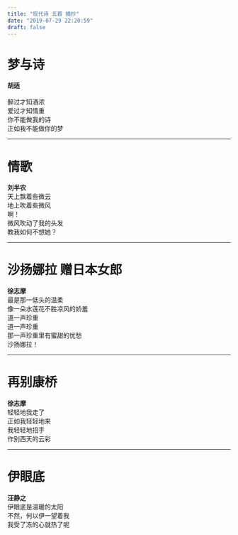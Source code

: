 ```yaml
---
title: "现代诗 五首 摘抄"
date: "2019-07-29 22:20:59"
draft: false
---
```


# 梦与诗
**胡适**<br /> <br />醉过才知酒浓<br />爱过才知情重<br />你不能做我的诗<br />正如我不能做你的梦

---



# 情歌
**刘半农**<br />天上飘着些微云<br />地上吹着些微风<br />啊！<br />微风吹动了我的头发<br />教我如何不想她？

---



# 沙扬娜拉 赠日本女郎
**徐志摩**<br />最是那一低头的温柔<br />像一朵水莲花不胜凉风的娇羞<br />道一声珍重<br />道一声珍重<br />那一声珍重里有蜜甜的忧愁<br />沙扬娜拉！

---


# 再别康桥
**徐志摩**<br />轻轻地我走了<br />正如我轻轻地来<br />我轻轻地招手<br />作别西天的云彩

---



# 伊眼底
**汪静之**<br />伊眼底是温暖的太阳<br />不然，何以伊一望着我<br />我受了冻的心就热了呢


